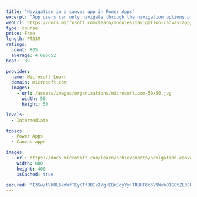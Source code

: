 ```yaml
---
title: "Navigation in a canvas app in Power Apps"
excerpt: "App users can only navigate through the navigation options provided by an app developer, and this module is designed to help you build a good navigation experience for your canvas app."
webUrl: https://docs.microsoft.com/learn/modules/navigation-canvas-app/
type: course
price: Free
length: PT33M
ratings:
  count: 805
  average: 4.695652
heat: -39

provider:
  name: Microsoft Learn
  domain: microsoft.com
  images:
    - url: /assets/images/organizations/microsoft.com-50x50.jpg
      width: 50
      height: 50

levels:
  - Intermediate

topics:
  - Power Apps
  - Canvas apps

images:
  - url: https://docs.microsoft.com/learn/achievements/navigation-canvas-app-social.png
    width: 800
    height: 400
    isCached: true

secured: "I3Sw/tVhUL6kmWfTEyKTf3UIxI/g+EBrEoyYy+TAUHF6d5V9WvbO1GCtZL3SU50ZKjYaskTJGt9ujoIPjWubzzy5NQYekQrcjMSrUne6/CZtjkqKdwmj46J1jmgi91sE43Jzi5xCRZCEd4yMluWKb7hc+lvE0N6gRWM9pHBtcj96EIF4OrV1jtOTlB+wurAwpYX+jVrzUia5UrClLhSHGPcTkRGEUNRyG4Dg9LBVV103yrV1QwBcBNm2UqjXwrnYS5O/FEo2hwUKj0coyL3iQMX7r3JGqtOTC6eCEw/NEVGLm6vx4GeeQHCYXsgRaumFGfkcR3mopYTdRlZbSA4cXdSDU/L1Um9c6jWVLG9Cgny5jonQwN0PU9om+a3mNZksh4PoYJufJkyMghzFCSnaEXTskhGD9gjvR8to6j+E8pc=;Lirt2HIORH/66nY9JEVh9w=="
---
```


